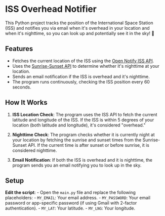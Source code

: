 # ISS Overhead Notifier

This Python project tracks the position of the International Space Station (ISS) and notifies you via email when it's overhead in your location and when it's nighttime, so you can look up and potentially see it in the sky! 🌌

## Features

- Fetches the current location of the ISS using the [Open Notify ISS API](http://open-notify.org/Open-Notify-API/ISS-Location-Now/).
- Uses the [Sunrise-Sunset API](https://sunrise-sunset.org/api) to determine whether it's nighttime at your location.
- Sends an email notification if the ISS is overhead and it's nighttime.
- The program runs continuously, checking the ISS position every 60 seconds.

## How It Works

1. **ISS Location Check**: The program uses the ISS API to fetch the current latitude and longitude of the ISS. If the ISS is within 5 degrees of your location (both latitude and longitude), it's considered "overhead."
   
2. **Nighttime Check**: The program checks whether it is currently night at your location by fetching the sunrise and sunset times from the Sunrise-Sunset API. If the current time is after sunset or before sunrise, it is considered nighttime.

3. **Email Notification**: If both the ISS is overhead and it is nighttime, the program sends you an email notifying you to look up in the sky.

## Setup



 **Edit the script**:
    - Open the `main.py` file and replace the following placeholders:
      - `MY_EMAIL`: Your email address.
      - `MY_PASSWORD`: Your email password or app-specific password (if using Gmail with 2-factor authentication).
      - `MY_LAT`: Your latitude.
      - `MY_LNG`: Your longitude.




